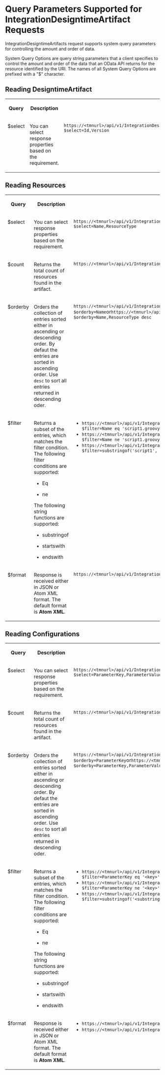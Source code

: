 <!-- loio1d74aa60ebb4427e801c2912658333bc -->

# Query Parameters Supported for IntegrationDesigntimeArtifact Requests

IntegrationDesigntimeArtifacts request supports system query parameters for controlling the amount and order of data.

System Query Options are query string parameters that a client specifies to control the amount and order of the data that an OData API returns for the resource identified by the URI. The names of all System Query Options are prefixed with a "$" character.



<a name="loio1d74aa60ebb4427e801c2912658333bc__section_xs2_mwm_4fb"/>

## Reading DesigntimeArtifact


<table>
<tr>
<th valign="top">

Query

</th>
<th valign="top">

Description

</th>
<th valign="top">

Example

</th>
</tr>
<tr>
<td valign="top">

$select

</td>
<td valign="top">

You can select response properties based on the requirement.

</td>
<td valign="top">

`https://<tmnurl>/api/v1/IntegrationDesigntimeArtifacts(Id='<bundleid>',Version='<version>')?$select=Id,Version`

</td>
</tr>
</table>



<a name="loio1d74aa60ebb4427e801c2912658333bc__section_kbv_dxm_4fb"/>

## Reading Resources


<table>
<tr>
<th valign="top">

Query

</th>
<th valign="top">

Description

</th>
<th valign="top">

Example

</th>
</tr>
<tr>
<td valign="top">

$select

</td>
<td valign="top">

You can select response properties based on the requirement.

</td>
<td valign="top">

`https://<tmnurl>/api/v1/IntegrationDesigntimeArtifacts(Id='<bundleid>',Version='<version>')/Resources?$select=Name,ResourceType`

</td>
</tr>
<tr>
<td valign="top">

$count

</td>
<td valign="top">

Returns the total count of resources found in the artifact.

</td>
<td valign="top">

`https://<tmnurl>/api/v1/IntegrationDesigntimeArtifacts(Id='<bundleid>',Version='<version>')/Resources/$count`

</td>
</tr>
<tr>
<td valign="top">

$orderby

</td>
<td valign="top">

Orders the collection of entries sorted either in ascending or descending order. By defaut the entries are sorted in ascending order. Use `desc` to sort all entries returned in descending oder.

</td>
<td valign="top">

`https://<tmnurl>/api/v1/IntegrationDesigntimeArtifacts(Id='<bundleid>',Version='<version>')/Resources?$orderby=Name`or`https://<tmnurl>/api/v1/IntegrationDesigntimeArtifacts(Id='<bundleid>',Version='<version>')/Resources?$orderby=Name,ResourceType desc`

</td>
</tr>
<tr>
<td valign="top">

$filter

</td>
<td valign="top">

Returns a subset of the entries, which matches the filter condition. The following filter conditions are supported:

-   Eq

-   ne


The following string functions are supported:

-   substringof

-   startswith

-   endswith




</td>
<td valign="top">

-   `https://<tmnurl>/api/v1/IntegrationDesigntimeArtifacts(Id='<bundleid>',Version='<version>')/Resources?$filter=Name eq 'script1.groovy'`
-   `https://<tmnurl>/api/v1/IntegrationDesigntimeArtifacts(Id='<bundleid>',Version='<version>')/Resources?$filter=Name ne 'script1.groovy'`
-   `https://<tmnurl>/api/v1/IntegrationDesigntimeArtifacts(Id='<bundleid>',Version='<version>')/Resources?$filter=substringof('script1', Name) eq true`



</td>
</tr>
<tr>
<td valign="top">

$format

</td>
<td valign="top">

Response is received either in JSON or Atom XML format. The default format is **Atom XML**.

</td>
<td valign="top">

`https://<tmnurl>/api/v1/IntegrationDesigntimeArtifacts(Id='<bundleid>',Version='<version>')/Resources?$format=json`

</td>
</tr>
</table>



<a name="loio1d74aa60ebb4427e801c2912658333bc__section_zzr_4bn_4fb"/>

## Reading Configurations


<table>
<tr>
<th valign="top">

Query

</th>
<th valign="top">

Description

</th>
<th valign="top">

Example

</th>
</tr>
<tr>
<td valign="top">

$select

</td>
<td valign="top">

You can select response properties based on the requirement.

</td>
<td valign="top">

`https://<tmnurl>/api/v1/IntegrationDesigntimeArtifacts(Id='<bundleid>',Version='<version>')/Configurations?$select=ParameterKey,ParameterValue`

</td>
</tr>
<tr>
<td valign="top">

$count

</td>
<td valign="top">

Returns the total count of resources found in the artifact.

</td>
<td valign="top">

`https://<tmnurl>/api/v1/IntegrationDesigntimeArtifacts(Id='<bundleid>',Version='<version>')/Configurations/$count`

</td>
</tr>
<tr>
<td valign="top">

$orderby

</td>
<td valign="top">

Orders the collection of entries sorted either in ascending or descending order. By defaut the entries are sorted in ascending order. Use `desc` to sort all entries returned in descending oder.

</td>
<td valign="top">

`https://<tmnurl>/api/v1/IntegrationDesigntimeArtifacts(Id='<bundleid>',Version='<version>')/Configurations?$orderby=ParameterKey`or`https://<tmnurl>/api/v1/IntegrationDesigntimeArtifacts(Id='<bundleid>',Version='<version>')/Configurations?$orderby=ParameterKey,ParameterValue desc`

</td>
</tr>
<tr>
<td valign="top">

$filter

</td>
<td valign="top">

Returns a subset of the entries, which matches the filter condition. The following filter conditions are supported:

-   Eq

-   ne


The following string functions are supported:

-   substringof

-   startswith

-   endswith




</td>
<td valign="top">

-   `https://<tmnurl>/api/v1/IntegrationDesigntimeArtifacts(Id='<bundleid>',Version='<version>')/Configurations?$filter=ParameterKey eq '<key>'`
-   `https://<tmnurl>/api/v1/IntegrationDesigntimeArtifacts(Id='<bundleid>',Version='<version>')/Configurations?$filter=ParameterKey ne '<key>'`
-   `https://<tmnurl>/api/v1/IntegrationDesigntimeArtifacts(Id='<bundleid>',Version='<version>')/Configurations?$filter=substringof('<substring of key>', ParameterKey) eq true`



</td>
</tr>
<tr>
<td valign="top">

$format

</td>
<td valign="top">

Response is received either in JSON or Atom XML format. The default format is **Atom XML**.

</td>
<td valign="top">

-   `https://<tmnurl>/api/v1/IntegrationDesigntimeArtifacts(Id='<bundleid>',Version='<version>')/Configurations?$format=json`
-   `https://<tmnurl>/api/v1/IntegrationDesigntimeArtifacts(Id='<bundleid>',Version='<version>')/Configurations?$format=xml`



</td>
</tr>
</table>

